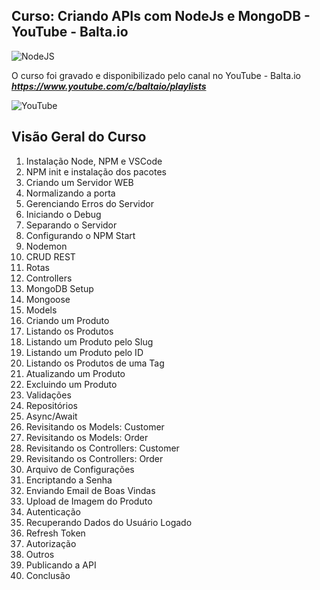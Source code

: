 ## Curso: Criando APIs com NodeJs e MongoDB - YouTube - Balta.io
<img alt="NodeJS" src="https://img.shields.io/badge/node.js-%2343853D.svg?&style=for-the-badge&logo=node.js&logoColor=white"/>

O curso foi gravado e disponibilizado pelo canal no YouTube - Balta.io ***https://www.youtube.com/c/baltaio/playlists***

![YouTube](https://uploaddeimagens.com.br/images/003/748/913/full/balta-io.png)

## Visão Geral do Curso

  1. Instalação Node, NPM e VSCode
  2. NPM init e instalação dos pacotes
  3. Criando um Servidor WEB
  4. Normalizando a porta
  5. Gerenciando Erros do Servidor
  6. Iniciando o Debug
  7. Separando o Servidor
  8. Configurando o NPM Start
  9. Nodemon
  10. CRUD REST
  11. Rotas
  12. Controllers
  13. MongoDB Setup
  14. Mongoose
  15. Models
  16. Criando um Produto
  17. Listando os Produtos
  18. Listando um Produto pelo Slug
  19. Listando um Produto pelo ID
  20. Listando os Produtos de uma Tag
  21. Atualizando um Produto
  22. Excluindo um Produto
  23. Validações
  24. Repositórios
  25. Async/Await
  26. Revisitando os Models: Customer
  27. Revisitando os Models: Order
  28. Revisitando os Controllers: Customer
  29. Revisitando os Controllers: Order
  30. Arquivo de Configurações
  31. Encriptando a Senha
  32. Enviando Email de Boas Vindas
  33. Upload de Imagem do Produto
  34. Autenticação
  35. Recuperando Dados do Usuário Logado
  36. Refresh Token
  37. Autorização
  38. Outros
  39. Publicando a API
  40. Conclusão
